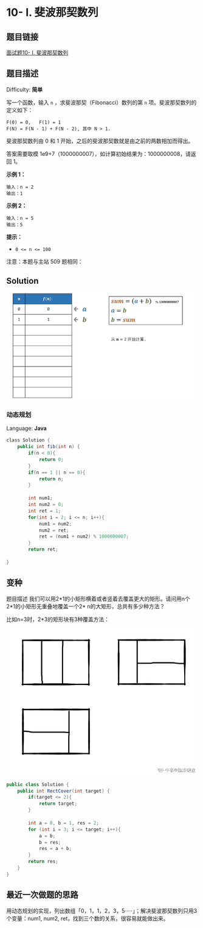 # 10- I. 斐波那契数列

## 题目链接

[面试题10- I. 斐波那契数列](https://leetcode-cn.com/problems/fei-bo-na-qi-shu-lie-lcof/)

## 题目描述

Difficulty: **简单**

写一个函数，输入 `n` ，求斐波那契（Fibonacci）数列的第 `n` 项。斐波那契数列的定义如下：

```text
F(0) = 0,   F(1) = 1
F(N) = F(N - 1) + F(N - 2), 其中 N > 1.
```

斐波那契数列由 0 和 1 开始，之后的斐波那契数就是由之前的两数相加而得出。

答案需要取模 1e9+7（1000000007），如计算初始结果为：1000000008，请返回 1。

**示例 1：**

```text
输入：n = 2
输出：1
```

**示例 2：**

```text
输入：n = 5
输出：5
```

**提示：**

* `0 <= n <= 100`

注意：本题与主站 509 题相同：

## Solution

![剑指offer10-1.gif](../../_img/剑指offer10-1.gif)

### 动态规划

Language: **Java**

```java
​class Solution {
    public int fib(int n) {
        if(n < 0){
            return 0;
        }
        if(n == 1 || n == 0){
            return n;
        }

        int num1;
        int num2 = 0;
        int ret = 1;
        for(int i = 2; i <= n; i++){
            num1 = num2;
            num2 = ret;
            ret = (num1 + num2) % 1000000007;
        }
        return ret;
    
}
```

## 变种

题目描述
我们可以用2\*1的小矩形横着或者竖着去覆盖更大的矩形。请问用n个2\*1的小矩形无重叠地覆盖一个2\* n的大矩形，总共有多少种方法？

比如n=3时，2*3的矩形块有3种覆盖方法：

![矩形覆盖.png](../../_img/矩形覆盖.png)

```java
public class Solution {
    public int RectCover(int target) {
        if(target <= 2){
            return target;
        }

        int a = 0, b = 1, res = 2;
        for (int i = 3; i <= target; i++){
            a = b;
            b = res;
            res = a + b;
        }
        return res;
    }
}
```

## 最近一次做题的思路

用动态规划的实现，列出数组「0，1，1，2，3，5·····」；解决斐波那契数列只用3个变量：num1, num2, ret，找到三个数的关系，很容易就能做出来。